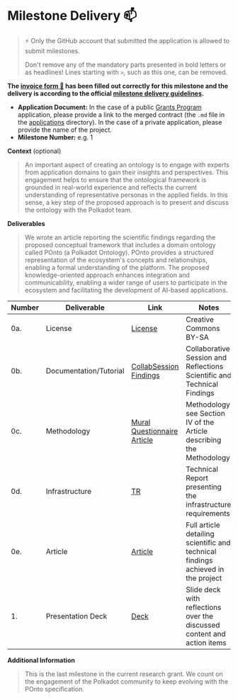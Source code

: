 # Milestone Delivery :mailbox:

> ⚡ Only the GitHub account that submitted the application is allowed to submit milestones. 
> 
> Don't remove any of the mandatory parts presented in bold letters or as headlines! Lines starting with `>`, such as this one, can be removed.

**The [invoice form :pencil:](https://docs.google.com/forms/d/e/1FAIpQLSfmNYaoCgrxyhzgoKQ0ynQvnNRoTmgApz9NrMp-hd8mhIiO0A/viewform) has been filled out correctly for this milestone and the delivery is according to the official [milestone delivery guidelines](https://github.com/w3f/Grants-Program/blob/master/docs/Support%20Docs/milestone-deliverables-guidelines.md).**  

* **Application Document:** In the case of a public [Grants Program](https://github.com/w3f/Grants-Program) application, please provide a link to the merged contract (the `.md` file in the [applications](https://github.com/w3f/Grants-Program/tree/master/applications) directory). In the case of a private application, please provide the name of the project. 
* **Milestone Number:** e.g. 1

**Context** (optional)
> An important aspect of creating an ontology is to engage with experts from application domains to gain their insights and perspectives. This engagement helps to ensure that the ontological framework is grounded in real-world experience and reflects the current understanding of representative personas in the applied fields. In this sense, a key step of the proposed approach is to present and discuss the ontology with the Polkadot team.

**Deliverables**
> We wrote an article reporting the scientific findings regarding the proposed conceptual framework that includes a domain ontology called POnto (a Polkadot Ontology). POnto provides a structured representation of the ecosystem's concepts and relationships, enabling a formal understanding of the platform. The proposed knowledge-oriented approach enhances integration and communicability, enabling a wider range of users to participate in the ecosystem and facilitating the development of AI-based applications.



| Number | Deliverable | Link | Notes |
| ------------- | ------------- | ------------- |------------- |
| 0a. | License |[License](https://creativecommons.org/licenses/by-sa/4.0/)|Creative Commons BY-SA| 
| 0b. | Documentation/Tutorial |[CollabSession](https://github.com/mobr-ai/POnto/raw/main/deliverables/milestone3/collabsession_reflections.pdf) [Findings](https://github.com/mobr-ai/POnto/raw/main/deliverables/milestone3/article.pdf)| Collaborative Session and Reflections Scientific and Technical Findings | 
| 0c. | Methodology |[Mural](https://app.mural.co/t/mobrsys8246/m/mobrsys8246/1687177222066/0657ff82c759a1e630298bfe0bef6f839249ced7?sender=uaffae0538327c8810b801518) [Questionnaire](https://docs.google.com/forms/d/e/1FAIpQLSdc6twdciTH9hF-dKiNsv5oCWoIZwbyqwuFqKNB5sPq_AA6ww/viewform?usp=pp_url) [Article](https://github.com/mobr-ai/POnto/raw/main/deliverables/milestone3/Article.pdf)| Methodology: see Section IV of the Article describing the Methodology |
| 0d. | Infrastructure |[TR](https://github.com/mobr-ai/POnto/raw/main/deliverables/milestone3/infrastructure.pdf)|Technical Report presenting the infrastructure requirements|
| 0e. | Article |[Article](https://github.com/mobr-ai/POnto/raw/main/deliverables/milestone3/Article.pdf)|Full article detailing scientific and technical findings achieved in the project| 
| 1. | Presentation Deck |[Deck](https://github.com/mobr-ai/POnto/raw/main/deliverables/milestone3/collabsession_reflections.pdf)|Slide deck with reflections over the discussed content and action items|

**Additional Information**
> This is the last milestone in the current research grant. We count on the engagement of the Polkadot community to keep evolving with the POnto specification.
